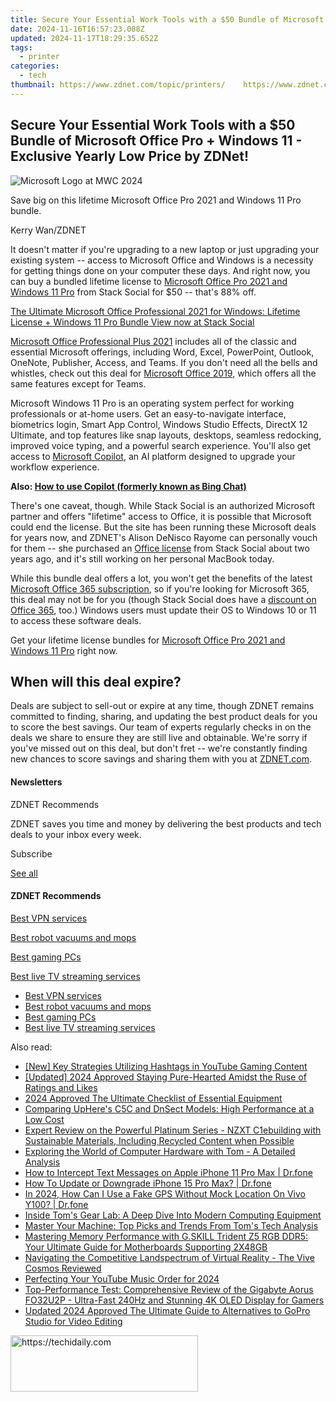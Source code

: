 ```yaml
---
title: Secure Your Essential Work Tools with a $50 Bundle of Microsoft Office Pro + Windows 11 - Exclusive Yearly Low Price by ZDNet!
date: 2024-11-16T16:57:23.088Z
updated: 2024-11-17T18:29:35.652Z
tags:
  - printer
categories:
  - tech
thumbnail: https://www.zdnet.com/topic/printers/    https://www.zdnet.com/a/img/resize/0b6e84612d949f5c08444a93e1bff73d8d5b687c/2023/07/10/db47e574-dfd2-481e-bfac-f68263f2b113/stacksocial-windows-11.jpg?width=170&height=128&fit=crop&auto=webp
---
```


## Secure Your Essential Work Tools with a $50 Bundle of Microsoft Office Pro + Windows 11 - Exclusive Yearly Low Price by ZDNet!

![Microsoft Logo at MWC 2024](https://www.zdnet.com/a/img/resize/cf6c4856209bdb29c310c92d2612c089449cb208/2024/02/27/40e525a4-9667-49c0-9884-66b980cef8d9/dsc01441.jpg?auto=webp&width=1280)

Save big on this lifetime Microsoft Office Pro 2021 and Windows 11 Pro bundle. 

Kerry Wan/ZDNET

It doesn't matter if you're upgrading to a new laptop or just upgrading your existing system -- access to Microsoft Office and Windows is a necessity for getting things done on your computer these days. And right now, you can buy a bundled lifetime license to [Microsoft Office Pro 2021 and Windows 11 Pro](https://www.stacksocial.com/sales/the-ultimate-microsoft-office-professional-2021-for-windows-lifetime-license-windows-11-pro-bundle?aid=a-ceempx7z&utm%5Fsource=zdnet.com&utm%5Fmedium=referral&utm%5Fcampaign=the-ultimate-microsoft-office-professional-2021-for-windows-lifetime-license-windows-11-pro-bundle%5F041524&utm%5Fterm=scsf-595159&utm%5Fcontent=a0xRn000000xLoPIAU&scsonar=1) from Stack Social for $50 -- that's 88% off. 

[The Ultimate Microsoft Office Professional 2021 for Windows: Lifetime License + Windows 11 Pro Bundle View now at Stack Social](https://www.stacksocial.com/sales/the-ultimate-microsoft-office-professional-2021-for-windows-lifetime-license-windows-11-pro-bundle?aid=a-ceempx7z&utm%5Fsource=zdnet.com&utm%5Fmedium=referral&utm%5Fcampaign=the-ultimate-microsoft-office-professional-2021-for-windows-lifetime-license-windows-11-pro-bundle%5F041524&utm%5Fterm=scsf-595159&utm%5Fcontent=a0xRn000000xLoPIAU&scsonar=1)

[Microsoft Office Professional Plus 2021](https://www.stacksocial.com/sales/the-ultimate-microsoft-office-professional-2021-for-windows-lifetime-license-windows-11-pro-bundle?aid=a-ceempx7z&utm%5Fsource=zdnet.com&utm%5Fmedium=referral&utm%5Fcampaign=the-ultimate-microsoft-office-professional-2021-for-windows-lifetime-license-windows-11-pro-bundle%5F041524&utm%5Fterm=scsf-595159&utm%5Fcontent=a0xRn000000xLoPIAU&scsonar=1) includes all of the classic and essential Microsoft offerings, including Word, Excel, PowerPoint, Outlook, OneNote, Publisher, Access, and Teams. If you don't need all the bells and whistles, check out this deal for [Microsoft Office 2019](https://www.zdnet.com/article/microsoft-office-2019-deal/), which offers all the same features except for Teams. 

Microsoft Windows 11 Pro is an operating system perfect for working professionals or at-home users. Get an easy-to-navigate interface, biometrics login, Smart App Control, Windows Studio Effects, DirectX 12 Ultimate, and top features like snap layouts, desktops, seamless redocking, improved voice typing, and a powerful search experience. You'll also get access to [Microsoft Copilot](https://www.zdnet.com/article/what-is-copilot-formerly-bing-chat-heres-everything-you-need-to-know/), an AI platform designed to upgrade your workflow experience. 

**Also: [How to use Copilot (formerly known as Bing Chat)](https://www.zdnet.com/article/how-to-use-the-new-bing-and-how-its-different-from-chatgpt/)**

There's one caveat, though. While Stack Social is an authorized Microsoft partner and offers "lifetime" access to Office, it is possible that Microsoft could end the license. But the site has been running these Microsoft deals for years now, and ZDNET's Alison DeNisco Rayome can personally vouch for them -- she purchased an [Office license](https://www.zdnet.com/article/microsoft-office-professional-2021-deal/) from Stack Social about two years ago, and it's still working on her personal MacBook today. 

While this bundle deal offers a lot, you won't get the benefits of the latest [Microsoft Office 365 subscription](https://www.zdnet.com/article/microsoft-365-deal/), so if you're looking for Microsoft 365, this deal may not be for you (though Stack Social does have a [discount on Office 365](https://www.zdnet.com/article/microsoft-365-deal/), too.) Windows users must update their OS to Windows 10 or 11 to access these software deals. 

Get your lifetime license bundles for [Microsoft Office Pro 2021 and Windows 11 Pro](https://www.stacksocial.com/sales/the-ultimate-microsoft-office-professional-2021-for-windows-lifetime-license-windows-11-pro-bundle?aid=a-ceempx7z&utm%5Fsource=zdnet.com&utm%5Fmedium=referral&utm%5Fcampaign=the-ultimate-microsoft-office-professional-2021-for-windows-lifetime-license-windows-11-pro-bundle%5F041524&utm%5Fterm=scsf-595159&utm%5Fcontent=a0xRn000000xLoPIAU&scsonar=1) right now.

## When will this deal expire?

Deals are subject to sell-out or expire at any time, though ZDNET remains committed to finding, sharing, and updating the best product deals for you to score the best savings. Our team of experts regularly checks in on the deals we share to ensure they are still live and obtainable. We're sorry if you've missed out on this deal, but don't fret -- we're constantly finding new chances to score savings and sharing them with you at [ZDNET.com](https://www.zdnet.com/). 

#### Newsletters

ZDNET Recommends

ZDNET saves you time and money by delivering the best products and tech deals to your inbox every week.

 Subscribe

[See all](https://www.zdnet.com/newsletters/)

#### **ZDNET** Recommends

[Best VPN services](https://www.zdnet.com/article/best-vpn/ "Best VPN services")

[Best robot vacuums and mops](https://www.zdnet.com/article/best-robot-vacuum-mop/ "Best robot vacuums and mops")

[Best gaming PCs](https://www.zdnet.com/article/best-gaming-pc/ "Best gaming PCs")

[Best live TV streaming services](https://www.zdnet.com/article/best-live-tv-streaming-service/ "Best live TV streaming services")

* [Best VPN services](https://www.zdnet.com/article/best-vpn/ "Best VPN services")
* [Best robot vacuums and mops](https://www.zdnet.com/article/best-robot-vacuum-mop/ "Best robot vacuums and mops")
* [Best gaming PCs](https://www.zdnet.com/article/best-gaming-pc/ "Best gaming PCs")
* [Best live TV streaming services](https://www.zdnet.com/article/best-live-tv-streaming-service/ "Best live TV streaming services")

<ins class="adsbygoogle"
     style="display:block"
     data-ad-format="autorelaxed"
     data-ad-client="ca-pub-7571918770474297"
     data-ad-slot="1223367746"></ins>

<ins class="adsbygoogle"
     style="display:block"
     data-ad-client="ca-pub-7571918770474297"
     data-ad-slot="8358498916"
     data-ad-format="auto"
     data-full-width-responsive="true"></ins>

<span class="atpl-alsoreadstyle">Also read:</span>
<div><ul>
<li><a href="https://youtube-tips.techidaily.com/ey-strategies-utilizing-hashtags-in-youtube-gaming-content/"><u>[New] Key Strategies Utilizing Hashtags in YouTube Gaming Content</u></a></li>
<li><a href="https://instagram-video-files.techidaily.com/updated-2024-approved-staying-pure-hearted-amidst-the-ruse-of-ratings-and-likes/"><u>[Updated] 2024 Approved Staying Pure-Hearted Amidst the Ruse of Ratings and Likes</u></a></li>
<li><a href="https://youtube-web.techidaily.com/approved-the-ultimate-checklist-of-essential-equipment/"><u>2024 Approved The Ultimate Checklist of Essential Equipment</u></a></li>
<li><a href="https://hardware-reviews.techidaily.com/comparing-upheres-c5c-and-dnsect-models-high-performance-at-a-low-cost/"><u>Comparing UpHere's C5C and DnSect Models: High Performance at a Low Cost</u></a></li>
<li><a href="https://hardware-reviews.techidaily.com/1723341738052-expert-review-on-the-powerful-platinum-series-nzxt-c1ebuilding-with-sustainable-materials-including-recycled-content-when-possible/"><u>Expert Review on the Powerful Platinum Series - NZXT C1ebuilding with Sustainable Materials, Including Recycled Content when Possible</u></a></li>
<li><a href="https://hardware-reviews.techidaily.com/exploring-the-world-of-computer-hardware-with-tom-a-detailed-analysis/"><u>Exploring the World of Computer Hardware with Tom - A Detailed Analysis</u></a></li>
<li><a href="https://ios-location-track.techidaily.com/how-to-intercept-text-messages-on-apple-iphone-11-pro-max-drfone-by-drfone-virtual-ios/"><u>How to Intercept Text Messages on Apple iPhone 11 Pro Max | Dr.fone</u></a></li>
<li><a href="https://review-topics.techidaily.com/how-to-update-or-downgrade-iphone-15-pro-max-drfone-by-drfone-ios-system-repair-ios-system-repair/"><u>How To Update or Downgrade iPhone 15 Pro Max? | Dr.fone</u></a></li>
<li><a href="https://review-topics.techidaily.com/in-2024-how-can-i-use-a-fake-gps-without-mock-location-on-vivo-y100-drfone-by-drfone-virtual-android/"><u>In 2024, How Can I Use a Fake GPS Without Mock Location On Vivo Y100? | Dr.fone</u></a></li>
<li><a href="https://hardware-reviews.techidaily.com/inside-toms-gear-lab-a-deep-dive-into-modern-computing-equipment/"><u>Inside Tom's Gear Lab: A Deep Dive Into Modern Computing Equipment</u></a></li>
<li><a href="https://hardware-reviews.techidaily.com/master-your-machine-top-picks-and-trends-from-toms-tech-analysis/"><u>Master Your Machine: Top Picks and Trends From Tom's Tech Analysis</u></a></li>
<li><a href="https://hardware-reviews.techidaily.com/mastering-memory-performance-with-gskill-trident-z5-rgb-ddr5-your-ultimate-guide-for-motherboards-supporting-2x48gb/"><u>Mastering Memory Performance with G.SKILL Trident Z5 RGB DDR5: Your Ultimate Guide for Motherboards Supporting 2X48GB</u></a></li>
<li><a href="https://buynow-marvelous.techidaily.com/navigating-the-competitive-landspectrum-of-virtual-reality-the-vive-cosmos-reviewed/"><u>Navigating the Competitive Landspectrum of Virtual Reality - The Vive Cosmos Reviewed</u></a></li>
<li><a href="https://youtube-webster.techidaily.com/cting-your-youtube-music-order-for-2024/"><u>Perfecting Your YouTube Music Order for 2024</u></a></li>
<li><a href="https://hardware-reviews.techidaily.com/top-performance-test-comprehensive-review-of-the-gigabyte-aorus-fo32u2p-ultra-fast-240hz-and-stunning-4k-oled-display-for-gamers/"><u>Top-Performance Test: Comprehensive Review of the Gigabyte Aorus FO32U2P - Ultra-Fast 240Hz and Stunning 4K OLED Display for Gamers</u></a></li>
<li><a href="https://smart-video-editing.techidaily.com/updated-2024-approved-the-ultimate-guide-to-alternatives-to-gopro-studio-for-video-editing/"><u>Updated 2024 Approved The Ultimate Guide to Alternatives to GoPro Studio for Video Editing</u></a></li>
</ul></div>

<!-- affiliate ads begin -->
<a href="https://aligracehair.sjv.io/c/5597632/1934254/19272" target="_top" id="1934254">
  <img src="//a.impactradius-go.com/display-ad/19272-1934254" border="0" alt="https://techidaily.com" width="300" height="90"/>
</a>
<img height="0" width="0" src="https://aligracehair.sjv.io/i/5597632/1934254/19272" style="position:absolute;visibility:hidden;" border="0" />
<!-- affiliate ads end -->


